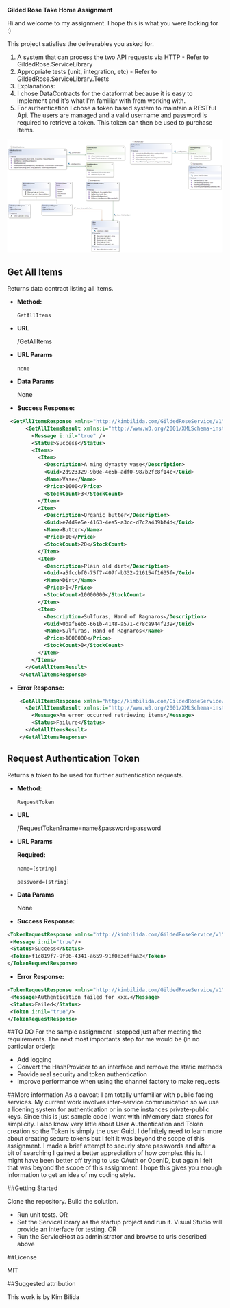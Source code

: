 **Gilded Rose Take Home Assignment**

Hi and welcome to my assignment.  I hope this is what you were looking for :)

This project satisfies the deliverables you asked for.  

1. A system that can process the two API requests via HTTP - Refer to GildedRose.ServiceLibrary
2. Appropriate tests (unit, integration, etc) - Refer to GildedRose.ServiceLibrary.Tests
3. Explanations: 
 3. I chose DataContracts for the dataformat because it is easy to implement and it's what I'm familiar with from working with. 
 3. For authentication I chose a token based system to maintain a RESTful Api.  The users are managed and a valid username and password is required to retrieve a token.  This token can then be used to purchase items. 
  
![class diagram](TakeHomeAssignment/GildedRoseClassDiagram.png)

 
**Get All Items**
----
  Returns data contract listing all items.


* **Method:**

  `GetAllItems`
 
* **URL**

  /GetAllItems
  
*  **URL Params**

   `none`

* **Data Params**

  None

* **Success Response:**
```xml
 <GetAllItemsResponse xmlns="http://kimbilida.com/GildedRoseService/v1">
      <GetAllItemsResult xmlns:i="http://www.w3.org/2001/XMLSchema-instance">
        <Message i:nil="true" />
        <Status>Success</Status>
        <Items>
          <Item>
            <Description>A ming dynasty vase</Description>
            <Guid>2d923329-9b0e-4e5b-adf0-987b2fc8f14c</Guid>
            <Name>Vase</Name>
            <Price>1000</Price>
            <StockCount>3</StockCount>
          </Item>
          <Item>
            <Description>Organic butter</Description>
            <Guid>e74d9e5e-4163-4ea5-a3cc-d7c2a439bf4d</Guid>
            <Name>Butter</Name>
            <Price>10</Price>
            <StockCount>20</StockCount>
          </Item>
          <Item>
            <Description>Plain old dirt</Description>
            <Guid>a5fccbf0-75f7-407f-b332-216154f1635f</Guid>
            <Name>Dirt</Name>
            <Price>1</Price>
            <StockCount>10000000</StockCount>
          </Item>
          <Item>
            <Description>Sulfuras, Hand of Ragnaros</Description>
            <Guid>0baf8eb5-661b-4148-a571-c78ca944f239</Guid>
            <Name>Sulfuras, Hand of Ragnaros</Name>
            <Price>1000000</Price>
            <StockCount>0</StockCount>
          </Item>
        </Items>
      </GetAllItemsResult>
    </GetAllItemsResponse>
```
 
* **Error Response:**
```xml
    <GetAllItemsResponse xmlns="http://kimbilida.com/GildedRoseService/v1">
      <GetAllItemsResult xmlns:i="http://www.w3.org/2001/XMLSchema-instance">
        <Message>An error occurred retrieving items</Message>
        <Status>Failure</Status>
      </GetAllItemsResult>
    </GetAllItemsResponse>
```


**Request Authentication Token**
----
  Returns a token to be used for further authentication requests.


* **Method:**

  `RequestToken`
 
* **URL**

  /RequestToken?name=name&password=password
  
*  **URL Params**

   **Required:**
 
   `name=[string]`
   
   `password=[string]`

* **Data Params**

  None

* **Success Response:**
```xml
<TokenRequestResponse xmlns="http://kimbilida.com/GildedRoseService/v1" xmlns:i="http://www.w3.org/2001/XMLSchema-instance">
 <Message i:nil="true"/>
 <Status>Success</Status>
 <Token>f1c819f7-9f06-4341-a659-91f0e3effaa2</Token>
</TokenRequestResponse>
```
 
* **Error Response:**
```xml
<TokenRequestResponse xmlns="http://kimbilida.com/GildedRoseService/v1" xmlns:i="http://www.w3.org/2001/XMLSchema-instance">
 <Message>Authentication failed for xxx.</Message>
 <Status>Failed</Status>
 <Token i:nil="true"/>
</TokenRequestResponse>
```
##TO DO
For the sample assignment I stopped just after meeting the requirements.  The next most importants step for me would be (in no particular order):
- Add logging
- Convert the HashProvider to an interface and remove the static methods
- Provide real security and token authentication
- Improve performance when using the channel factory to make requests

##More information
As a caveat:  I am totally unfamiliar with public facing services.  My current work involves inter-service communication so we use a licening system for authentication or in some instances private-public keys.
Since this is just sample code I went with InMemory data stores for simplicity.  I also know very little about User Authentication and Token creation so the Token is simply the user Guid. 
I definitely need to learn more about creating secure tokens but I felt it was beyond the scope of this assignment.  I made a brief attempt to securly store passwords and after a bit of searching I 
gained a better appreciation of how complex this is.  I might have been better off trying to use OAuth or OpenID, but again I felt that was beyond the scope of this assignment.
I hope this gives you enough information to get an idea of my coding style. 


##Getting Started

Clone the repository. Build the solution. 
- Run unit tests. OR
- Set the ServiceLibrary as the startup project and run it.  Visual Studio will provide an interface for testing. OR
- Run the ServiceHost as administrator and browse to urls described above


##License

MIT

##Suggested attribution

This work is by Kim Bilida

